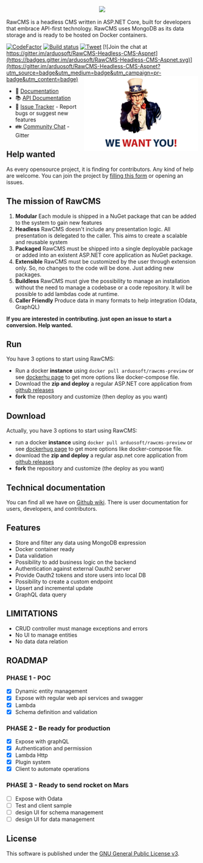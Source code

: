 <p align="center">
  <img  src="https://github.com/arduosoft/RawCMS/blob/develop/asset/logo_horizzontal.png?raw=true">
 </p>

RawCMS is a headless CMS written in ASP.NET Core, built for developers that embrace API-first technology. RawCMS uses MongoDB as its data storage and is ready to be hosted on Docker containers.

[![CodeFactor](https://www.codefactor.io/repository/github/arduosoft/rawcms/badge?style=flat-square)](https://www.codefactor.io/repository/github/arduosoft/rawcms/)
[![Build status](https://ci.appveyor.com/api/projects/status/65b7mnf0bop393u7/branch/develop?svg=true)](https://ci.appveyor.com/project/zeppaman/rawcms)
[![Tweet](https://img.shields.io/twitter/url/http/shields.io.svg?style=social)](https://twitter.com/intent/tweet?text=Discover%20RawCMS%20a%20free%20opensource%20Headless%20CMS%20Based%20on%20AspnetCore%20and%20MongoDB%204&url=https://github.com/arduosoft/RawCMS&hashtags=CMS,Headless,AspnetCore,developer,opensource) [![Join the chat at https://gitter.im/arduosoft/RawCMS-Headless-CMS-Aspnet](https://badges.gitter.im/arduosoft/RawCMS-Headless-CMS-Aspnet.svg)](https://gitter.im/arduosoft/RawCMS-Headless-CMS-Aspnet?utm_source=badge&utm_medium=badge&utm_campaign=pr-badge&utm_content=badge)
 <a href="https://forms.gle/dddbHWzcxypN9rpx9"><img src="https://github.com/arduosoft/RawCMS/blob/master/asset/wantsyou.jpg?raw=true" width=300 align="right" /></a>

- 📖 [Documentation](https://rawcms.readthedocs.io/)
- 📚 [API Documentation](https://raw.githubusercontent.com/arduosoft/RawCMS/master/docs/RawCMS.postman_collection.json)
- 🐞 [Issue Tracker](https://github.com/arduosoft/RawCMS/issues) - Report bugs or suggest new features
- 👪 [Community Chat](https://gitter.im/arduosoft/RawCMS-Headless-CMS-Aspnet) - Gitter

## Help wanted
As every opensource project, it is finding for contributors. Any kind of help are welcome. You can join the project  by [filling this form](https://forms.gle/dddbHWzcxypN9rpx9) or opening an issues. 

## The mission of RawCMS

1. **Modular** Each module is shipped in a NuGet package that can be added to the system to gain new features
2. **Headless** RawCMS doesn't include any presentation logic. All presentation is delegated to the caller. This aims to create a scalable and reusable system
3. **Packaged** RawCMS must be shipped into a single deployable package or added into an existent ASP.NET core application as NuGet package.
4. **Extensible** RawCMS must be customized by the user through extension only. So, no changes to the code will be done. Just adding new packages.
5. **Buildless** RawCMS must give the possibility to manage an installation without the need to manage a codebase or a code repository. It will be possible to add lambdas code at runtime.
6. **Caller Friendly** Produce data in many formats to help integration (Odata, GraphQL)

****If you are interested in contributing. just open an issue to start a conversion. Help wanted.****

## Run

You have 3 options to start using RawCMS:

- Run a docker **instance** using `docker pull arduosoft/rawcms-preview` or see [dockerhu page](https://hub.docker.com/r/arduosoft/rawcms-preview) to get more options like docker-compose file.
- Download the **zip and deploy** a regular ASP.NET core application from [github releases](https://github.com/arduosoft/RawCMS/releases)
- **fork** the repository and customize (then deploy as you want)

## Download

Actually, you have 3 options to start using RawCMS:

- run a docker **instance** using `docker pull arduosoft/rawcms-preview` or see [dockerhug page](https://hub.docker.com/r/arduosoft/rawcms-preview) to get more options like docker-compose file.
- download the **zip and deploy** a regular asp.net core application from [github releases](https://github.com/arduosoft/RawCMS/releases)
- **fork** the repository and customize (the deploy as you want)

## Technical documentation

You can find all we have on [Github wiki](https://github.com/arduosoft/RawCMS/wiki). There is user documentation for users, developers, and contributors.

## Features

- Store and filter any data using MongoDB expression
- Docker container ready
- Data validation
- Possibility to add business logic on the backend
- Authentication against external Oauth2 server
- Provide Oauth2 tokens and store users into local DB
- Possibility to create a custom endpoint
- Upsert and incremental update
- GraphQL data query

## LIMITATIONS

- CRUD controller must manage exceptions and errors
- No UI to manage entities
- No data data relation

## ROADMAP

### PHASE 1 - POC

- [x] Dynamic entity management
- [x] Expose with regular web api services and swagger
- [x] Lambda
- [x] Schema definition and validation

### PHASE 2 - Be ready for production

- [x] Expose with graphQL
- [x] Authentication and permission
- [x] Lambda Http
- [x] Plugin system
- [x] Client to automate operations

### PHASE 3 - Ready to send rocket on Mars

- [ ] Expose with Odata
- [ ] Test and client sample
- [ ] design UI for schema management
- [ ] design UI for data management

## License

This software is published under the [GNU General Public License v3](https://github.com/arduosoft/RawCMS/blob/develop/LICENSE).
